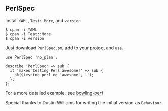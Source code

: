 ## PerlSpec ##

install `YAML`, `Test::More`, and `version`

```
$ cpan -i YAML
$ cpan -i Test::More
$ cpan -i version
```

Just download `PerlSpec.pm`, add to your project and `use`.

```
use PerlSpec 'no_plan';

describe 'PerlSpec' => sub {
  it 'makes testing Perl awesome!' => sub {
    ok($testing_perl eq 'awesome', '');
  };
};
```

For a more detailed example, see [bowling-perl](https://github.com/bostonaholic/bowling-perl)

Special thanks to Dustin Williams for writing the initial version as `Behaviour`.
